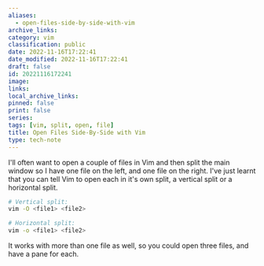 ```yaml
---
aliases:
  - open-files-side-by-side-with-vim
archive_links: 
category: vim
classification: public
date: 2022-11-16T17:22:41
date_modified: 2022-11-16T17:22:41
draft: false
id: 20221116172241
image: 
links: 
local_archive_links: 
pinned: false
print: false
series: 
tags: [vim, split, open, file]
title: Open Files Side-By-Side with Vim
type: tech-note
---
```


I'll often want to open a couple of files in Vim and then split the main window so I have one file on the left, and one file on the right. I've just learnt that you can tell Vim to open each in it's own split, a vertical split or a horizontal split.

```sh
# Vertical split:
vim -O <file1> <file2>

# Horizontal split:
vim -o <file1> <file2>
```

It works with more than one file as well, so you could open three files, and have a pane for each.

